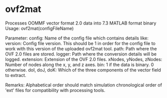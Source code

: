 # ovf2mat
Processes OOMMF vector format 2.0 data into 7.3 MATLAB format binary
Usage:
  ovf2mat(configFileName)
  
Parameter:
  config: Name of the config file which contains details like:
      version: Config file version. This should be 1 in order for the config file to work with this version of the uploaded ovf2mat tool.
      path: Path where the OVF 2.0 files are stored.
      logger: Path where the conversion details will be logged.
      extension: Extension of the OVF 2.0 files.
      xNodes, yNodes, zNodes: Number of nodes along the x, y, and z axes.
      bin: 1 if the data is binary. 0 otherwise.
      doI, doJ, doK: Which of the three components of the vector field to extract.
  
Remarks:
  Alphabetical order should match simulation chronological order of 'ext' files for compatibility with processing tools.
